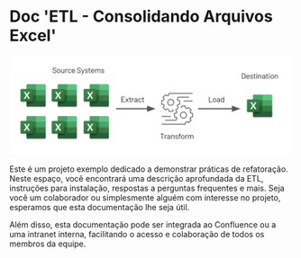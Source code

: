 # Doc 'ETL - Consolidando Arquivos Excel'

![Fluxo](static/fluxo.png)

Este é um projeto exemplo dedicado a demonstrar práticas de refatoração. Neste espaço, você encontrará uma descrição aprofundada da ETL, instruções para instalação, respostas a perguntas frequentes e mais. Seja você um colaborador ou simplesmente alguém com interesse no projeto, esperamos que esta documentação lhe seja útil.

Além disso, esta documentação pode ser integrada ao Confluence ou a uma intranet interna, facilitando o acesso e colaboração de todos os membros da equipe.